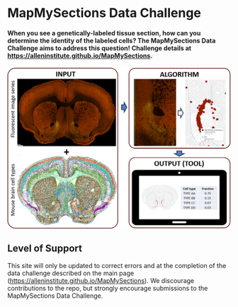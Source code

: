 # MapMySections Data Challenge

#### When you see a genetically-labeled tissue section, how can you determine the identity of the labeled cells? The MapMySections Data Challenge aims to address this question! Challenge details at https://alleninstitute.github.io/MapMySections.

<img src="workflow.png" alt="image" width="800">

## Level of Support

This site will only be updated to correct errors and at the completion of the data challenge described on the main page (https://alleninstitute.github.io/MapMySections). We discourage contributions to the repo, but strongly encourage submissions to the MapMySections Data Challenge.
